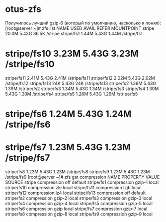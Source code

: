 # otus-zfs

Получилось лучший gzip-6 (который по умолчанию, насколько я понял):
[root@server ~]# zfs list
NAME          USED  AVAIL     REFER  MOUNTPOINT
stripe       20.0M  5.43G     36.5K  /stripe
stripe/fs1   1.44M  5.43G     1.44M  /stripe/fs1
# stripe/fs10  3.23M  5.43G     3.23M  /stripe/fs10
stripe/fs11  2.41M  5.43G     2.41M  /stripe/fs11
stripe/fs12  2.02M  5.43G     2.02M  /stripe/fs12
stripe/fs13    24K  5.43G       24K  /stripe/fs13
stripe/fs2   1.39M  5.43G     1.39M  /stripe/fs2
stripe/fs3   1.34M  5.43G     1.34M  /stripe/fs3
stripe/fs4   1.30M  5.43G     1.30M  /stripe/fs4
stripe/fs5   1.26M  5.43G     1.26M  /stripe/fs5
# stripe/fs6   1.24M  5.43G     1.24M  /stripe/fs6
# stripe/fs7   1.23M  5.43G     1.23M  /stripe/fs7
stripe/fs8   1.23M  5.43G     1.23M  /stripe/fs8
stripe/fs9   1.23M  5.43G     1.23M  /stripe/fs9
[root@server ~]# zfs get  compression
NAME         PROPERTY     VALUE           SOURCE
stripe       compression  off             default
stripe/fs1   compression  gzip-1          local
stripe/fs10  compression  zle             local
stripe/fs11  compression  lzjb            local
stripe/fs12  compression  lz4             local
stripe/fs13  compression  off             default
stripe/fs2   compression  gzip-2          local
stripe/fs3   compression  gzip-3          local
stripe/fs4   compression  gzip-4          local
stripe/fs5   compression  gzip-5          local
stripe/fs6   compression  gzip            local
stripe/fs7   compression  gzip-7          local
stripe/fs8   compression  gzip-8          local
stripe/fs9   compression  gzip-9          local